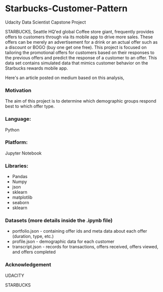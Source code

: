 # Starbucks-Customer-Pattern

Udacity Data Scientist Capstone Project


STARBUCKS, Seattle HQ'ed global Coffee store giant, frequently provides offers to customers through via its mobile app to drive more sales. These offers can be merely an advertisement for a drink or an actual offer such as a discount or BOGO (buy one get one free). This project is focused on tailoring the promotional offers for customers based on their responses to the previous offers and predict the response of a customer to an offer. 
This data set contains simulated data that mimics customer behavior on the Starbucks rewards mobile app.

Here's an article posted on medium based on this analysis,


### Motivation

The aim of this project is to determine which demographic groups respond best to which offer type.

### Language:
Python

### Platform: 
Jupyter Notebook

### Libraries:
* Pandas
* Numpy
* json
* sklearn
* matplotlib
* seaborn
* sklearn

### Datasets (more details inside the .ipynb file)

* portfolio.json - containing offer ids and meta data about each offer (duration, type, etc.)
* profile.json - demographic data for each customer
* transcript.json - records for transactions, offers received, offers viewed, and offers completed

### Acknowledgement 
UDACITY

STARBUCKS

